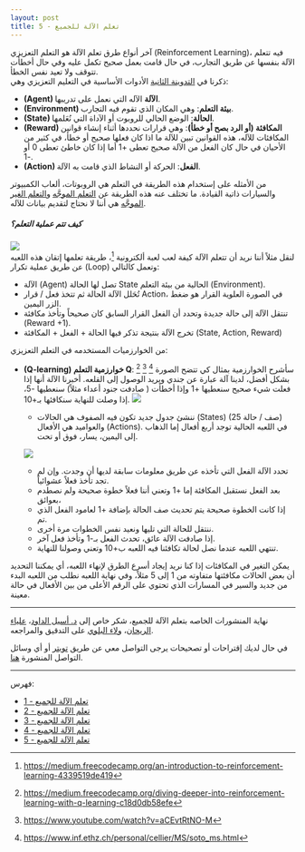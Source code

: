 ```yaml
---  
layout: post
title: تعلم الآلة للجميع - 5
---  
```


آخر أنواع طرق تعلم الآلة هو التعلم التعزيزي (Reinforcement Learning)،  فيه تتعلم الآلة بنفسها عن طريق التجارب، في حال قامت بعمل صحيح تكمل عليه وفي حال أخطأت تتوقف ولا تعيد نفس الخطأ.  
ذكرنا في [التدوينة الثانية](https://alioh.github.io/Machine-Learning-for-Everyone-2/) الأدوات الأساسية في التعليم التعزيزي وهي:  




* **(Agent) الآلة** الآله التي نعمل على تدريبها.
* **(Environment) بيئة التعلم**: وهي المكان الذي تقوم فيه التجارب.
* **(State) الحالة**: الوضع الحالي للروبوت أو الآداة التي نُعَلمها.
* **(Reward) المكافئة (أو الرد بصح أو خطأ)**: وهي قرارات نحددها أثناء إنشاء قوانين المكافئات للآله، هذه القوانين تبين للآلة ما اذا كان فعلها صحيح أو خطأ، في كثير من الأحيان في حال كان الفعل من الآلة صحيح تعطى +1 أما إذا كان خاطئ تعطى 0 أو -1.
* **(Action) الفعل**: الحركة أو النشاط الذي قامت به الآلة.  
  
من الأمثله على إستخدام هذه الطريقة في التعلم هي الروبوتات، ألعاب الكمبيوتر والسيارات ذاتية القيادة. ما تختلف عنه هذه الطريقة عن [التعلم الموجَّه](https://alioh.github.io/Machine-Learning-for-Everyone-3/) و[التعلم الغير الموجَّه](https://alioh.github.io/Machine-Learning-for-Everyone-4/) هي أننا لا نحتاج لتقديم بيانات للآله.

##### كيف تتم عملية التعلم؟  
  
![](https://alioh.github.io/images/2019-2-14/1.png)  
لنقل مثلاً أننا نريد أن تتعلم الآلة كيفة لعب لعبة ألكترونية [^1]، طريقة تعلمها إتقان هذه اللعبه عن طريق عملية تكرار (Loop) وتعمل كالتالي:
* الآلة (Agent) تصل لها الحالة State الحالية من بيئة التعلم (Environment).
* تُحَلل الآلة الحالة ثم تتخذ فعل / قرار Action، في الصورة العلوية القرار هو ضغط الزر اليمين.
* تنتقل الآلة إلى حالة جديدة وتحدد أن الفعل القرار السابق كان صحيحاً وتأخذ مكافئة (Reward +1).
* تخرج الآلة بنتيجة تذكر فيها الحالة + الفعل + المكافئة (State, Action, Reward)


من الخوارزميات المستخدمه في التعلم التعزيزي:


* **(Q-learning) خوارزمية التعلم Q**: [^2] [^3] [^4]
سأشرح الخوارزمية بمثال كي تتضح الصورة بشكل أفضل، لدينا آلة عبارة عن جندي ويريد الوصول إلى القلعه. أخبرنا الآلة أنها إذا فعلت شيء صحيح سنعطيها +1 وإذا أخطأت ( صادفت جنود أعداء مثلاً) سنعطيها -5، إذا وصلت للنهاية سنكافئها بـ+10.
![](https://alioh.github.io/images/2019-2-14/2.png)  
  
  * ننشئ جدول جديد تكون فيه الصفوف هي الحالات (States) (25 صف / حالة) والعواميد هي الأفعال (Actions). في اللعبه الحالية توجد أربع أفعال إما الذهاب إلى اليمين، يسار، فوق أو تحت.

  ![](https://alioh.github.io/images/2019-2-14/3.png)  

  * تحدد الآلة الفعل التي تأخذه عن طريق معلومات سابقة لديها أن وجدت. وإن لم تجد تأخذ فعلاً عشوائياً.
  * بعد الفعل نستقبل المكافئة إما +1 وتعني أننا فعلاً خطوة صحيحة ولم نصطدم بعوائق، 
  * إذا كانت الخطوة صحيحة يتم تحديث صف الحالة بإضافة +1 لعامود الفعل الذي تم.
  * ننتقل للحالة التي تليها ونعيد نفس الخطوات مرة أخرى.
  * إذا صادفت الآلة عائق، تحدث الفعل بـ-1 وتأخذ فعل آخر.
  * تنتهي اللعبه عندما نصل لحالة تكافئنا فيه اللعبه ب+10 وتعني وصولنا للنهاية.
  
يمكن التغير في المكافئات إذا كنا نريد إيجاد أسرع الطرق لإنهاء اللعبه، أي يمكننا التحديد أن بعض الحالات مكافئتها متفاوته من 1 إلى 5 مثلاً، وفي نهاية اللعبه نطلب من اللعبه البدء من جديد والسير في المسارات الذي تحتوي على الرقم الأعلى من بين الأفعال في حالة معينة.  


  -----

نهاية المنشورات الخاصه بتعلم الآلة للجميع، شكر خاص إلى [د. أسيل الداود](https://sites.google.com/view/aseeladdawood)، [علياء الريحان](https://www.linkedin.com/in/alia-alrehan)، [ولاء البلوي](http://linkedin.com/in/walaa-alblwai) على التدقيق والمراجعه.  
  
في حال لديك إقتراحات أو تصحيحات يرجى التواصل معي عن طريق [تويتر](https://twitter.com/alioh) أو أي وسائل التواصل المنشورة [هنا](http://www.alioh.com).
  
  
  -----
  
  
فهرس:  
- [تعلم الآلة للجميع - 1](https://alioh.github.io/Machine-Learning-for-Everyone-1/)  
- [تعلم الآلة للجميع - 2](https://alioh.github.io/Machine-Learning-for-Everyone-2/)  
- [تعلم الآلة للجميع - 3](https://alioh.github.io/Machine-Learning-for-Everyone-3/)  
- [تعلم الآلة للجميع - 4](https://alioh.github.io/Machine-Learning-for-Everyone-4/)  
- [تعلم الآلة للجميع - 5](https://alioh.github.io/Machine-Learning-for-Everyone-5/)  


[^1]: <https://medium.freecodecamp.org/an-introduction-to-reinforcement-learning-4339519de419>
[^2]: <https://medium.freecodecamp.org/diving-deeper-into-reinforcement-learning-with-q-learning-c18d0db58efe>
[^3]: <https://www.youtube.com/watch?v=aCEvtRtNO-M>
[^4]: <https://www.inf.ethz.ch/personal/cellier/MS/soto_ms.html>